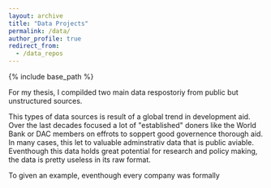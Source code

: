 ```yaml
---
layout: archive
title: "Data Projects"
permalink: /data/
author_profile: true
redirect_from:
  - /data_repos
---
```

{% include base_path %}

For my thesis, I compilded two main data respostoriy from public but unstructured sources.

This types of data sources is result of a global trend in development aid. Over the last decades focused a lot of "established" doners like the World Bank or DAC members on  effrots to soppert good governence thorough aid. In many cases, this let to valuable adminstrativ data that is public aviable. Eventhough this data holds great potential for research and policy making, the data is pretty useless in its raw format.

To given an example, eventhough every company was formally
